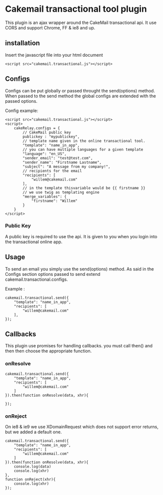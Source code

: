 # Cakemail transactional tool plugin

This plugin is an ajax wrapper around the CakeMail transactional api. It use CORS and support Chrome, FF & ie8 and up.

## installation

<p>Insert the javascript file into your html document</p>

	<script src="cakemail.transactional.js"></script>

## Configs

Configs can be put globally or passed throught the send(options) method. When passed to the send method the global configs are extended with the passed options.

Config example:


	<script src="cakemail.transactional.js"></script>
	<script>
		cakeRelay.configs = {
			// CakeMail public key
			publickey : "mypublickey",
			// template name given in the online transactional tool.
          	"template": "name_in_app",
          	// you can have multiple languages for a given template
          	"language": "en_US",
          	"sender_email": "test@test.com",
          	"sender_name": "Firstname Lastname",
          	"subject": "A message from my company!",
          	// recipients for the email
          	"recipients": [
            	"willem@cakemail.com"
          	],
         	// in the template thisvariable would be {{ firstname }}
          	// we use twig as templating engine
	        "merge_variables": {
	        	"firstname": "Willem"
	        }
        }
	</script>

### Public Key
A public key is required to use the api. It is given to you when you login into the transactional online app.

## Usage
To send an email you simply use the send(options) method. As said in the Configs section options passed to send extend cakemail.transactional.configs.

Example :

	cakemail.transactional.send({
		"template": "name_in_app", 
		"recipients": [
        	"willem@cakemail.com"
      	],
	});


## Callbacks
This plugin use promises for handling callbacks. you must call then() and then then choose the appropriate function.

### onResolve

	cakemail.transactional.send({
		"template": "name_in_app", 
		"recipients": [
        	"willem@cakemail.com"
      	]
	}).then(function onResolve(data, xhr){
		
	});

### onReject
On ie8 & ie9 we use XDomainRequest which does not support error returns, but we added a default one.

	cakemail.transactional.send({
		"template": "name_in_app", 
		"recipients": [
        	"willem@cakemail.com"
      	]
	}).then(function onResolve(data, xhr){
		console.log(data)
		console.log(xhr)
	},
	function onReject(xhr){
		console.log(xhr)
	});
